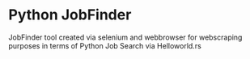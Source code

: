 # Python JobFinder
JobFinder tool created via selenium and webbrowser for webscraping purposes in terms of Python Job Search via Helloworld.rs

